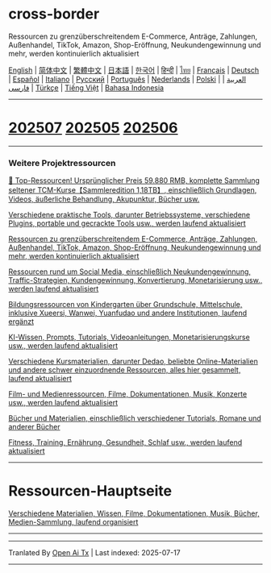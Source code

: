 # cross-border
Ressourcen zu grenzüberschreitendem E-Commerce, Anträge, Zahlungen, Außenhandel, TikTok, Amazon, Shop-Eröffnung, Neukundengewinnung und mehr, werden kontinuierlich aktualisiert

[English](https://openaitx.github.io/view.html?user=mswnlz&project=cross-border&lang=en) | [简体中文](https://openaitx.github.io/view.html?user=mswnlz&project=cross-border&lang=zh-CN) | [繁體中文](https://openaitx.github.io/view.html?user=mswnlz&project=cross-border&lang=zh-TW) | [日本語](https://openaitx.github.io/view.html?user=mswnlz&project=cross-border&lang=ja) | [한국어](https://openaitx.github.io/view.html?user=mswnlz&project=cross-border&lang=ko) | [हिन्दी](https://openaitx.github.io/view.html?user=mswnlz&project=cross-border&lang=hi) | [ไทย](https://openaitx.github.io/view.html?user=mswnlz&project=cross-border&lang=th) | [Français](https://openaitx.github.io/view.html?user=mswnlz&project=cross-border&lang=fr) | [Deutsch](https://openaitx.github.io/view.html?user=mswnlz&project=cross-border&lang=de) | [Español](https://openaitx.github.io/view.html?user=mswnlz&project=cross-border&lang=es) | [Italiano](https://openaitx.github.io/view.html?user=mswnlz&project=cross-border&lang=it) | [Русский](https://openaitx.github.io/view.html?user=mswnlz&project=cross-border&lang=ru) | [Português](https://openaitx.github.io/view.html?user=mswnlz&project=cross-border&lang=pt) | [Nederlands](https://openaitx.github.io/view.html?user=mswnlz&project=cross-border&lang=nl) | [Polski](https://openaitx.github.io/view.html?user=mswnlz&project=cross-border&lang=pl) | [العربية](https://openaitx.github.io/view.html?user=mswnlz&project=cross-border&lang=ar) | [فارسی](https://openaitx.github.io/view.html?user=mswnlz&project=cross-border&lang=fa) | [Türkçe](https://openaitx.github.io/view.html?user=mswnlz&project=cross-border&lang=tr) | [Tiếng Việt](https://openaitx.github.io/view.html?user=mswnlz&project=cross-border&lang=vi) | [Bahasa Indonesia](https://openaitx.github.io/view.html?user=mswnlz&project=cross-border&lang=id)

------------
# [202507](https://raw.githubusercontent.com/mswnlz/cross-border/main/202507.md) [202505](https://raw.githubusercontent.com/mswnlz/cross-border/main/202505.md) [202506](https://raw.githubusercontent.com/mswnlz/cross-border/main/202506.md)



---------------
### Weitere Projektressourcen

[🎁 Top-Ressourcen! Ursprünglicher Preis 59.880 RMB, komplette Sammlung seltener TCM-Kurse【Sammleredition 1,18TB】, einschließlich Grundlagen, Videos, äußerliche Behandlung, Akupunktur, Bücher usw.](https://github.com/mswnlz/chinese-traditional)

[Verschiedene praktische Tools, darunter Betriebssysteme, verschiedene Plugins, portable und gecrackte Tools usw., werden laufend aktualisiert](https://github.com/mswnlz/tools)


[Ressourcen zu grenzüberschreitendem E-Commerce, Anträge, Zahlungen, Außenhandel, TikTok, Amazon, Shop-Eröffnung, Neukundengewinnung und mehr, werden kontinuierlich aktualisiert](https://github.com/mswnlz/cross-border)

[Ressourcen rund um Social Media, einschließlich Neukundengewinnung, Traffic-Strategien, Kundengewinnung, Konvertierung, Monetarisierung usw., werden laufend aktualisiert](https://github.com/mswnlz/self-media)

[Bildungsressourcen von Kindergarten über Grundschule, Mittelschule, inklusive Xueersi, Wanwei, Yuanfudao und andere Institutionen, laufend ergänzt](https://github.com/mswnlz/edu-knowlege)

[KI-Wissen, Prompts, Tutorials, Videoanleitungen, Monetarisierungskurse usw., werden laufend aktualisiert](https://github.com/mswnlz/AIknowledge)

[Verschiedene Kursmaterialien, darunter Dedao, beliebte Online-Materialien und andere schwer einzuordnende Ressourcen, alles hier gesammelt, laufend aktualisiert](https://github.com/mswnlz/curriculum)

[Film- und Medienressourcen, Filme, Dokumentationen, Musik, Konzerte usw., werden laufend aktualisiert](https://github.com/mswnlz/movies)

[Bücher und Materialien, einschließlich verschiedener Tutorials, Romane und anderer Bücher](https://github.com/mswnlz/book)

[Fitness, Training, Ernährung, Gesundheit, Schlaf usw., werden laufend aktualisiert](https://github.com/mswnlz/healthy)



---------------

# Ressourcen-Hauptseite
[Verschiedene Materialien, Wissen, Filme, Dokumentationen, Musik, Bücher, Medien-Sammlung, laufend organisiert](https://github.com/mswnlz)

---------------


---

Tranlated By [Open Ai Tx](https://github.com/OpenAiTx/OpenAiTx) | Last indexed: 2025-07-17

---